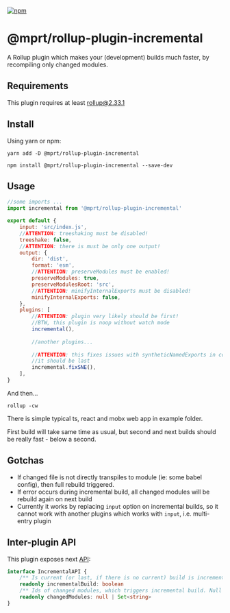 [npm]: https://img.shields.io/npm/v/@mprt/rollup-plugin-incremental
[npm-url]: https://www.npmjs.com/package/@mprt/rollup-plugin-incremental
[![npm][npm]][npm-url]

# @mprt/rollup-plugin-incremental
A Rollup plugin which makes your (development) builds much faster, by recompiling only changed modules.

## Requirements

This plugin requires at least rollup@2.33.1

## Install

Using yarn or npm:

```console
yarn add -D @mprt/rollup-plugin-incremental

npm install @mprt/rollup-plugin-incremental --save-dev
```

## Usage

```js
//some imports ...
import incremental from '@mprt/rollup-plugin-incremental'

export default {
    input: 'src/index.js',
    //ATTENTION: treeshaking must be disabled!
    treeshake: false,
    //ATTENTION: there is must be only one output! 
    output: {
        dir: 'dist',
        format: 'esm',
        //ATTENTION: preserveModules must be enabled!
        preserveModules: true,
        preserveModulesRoot: 'src',
        //ATTENTION: minifyInternalExports must be disabled!
        minifyInternalExports: false,
    },
    plugins: [
        //ATTENTION: plugin very likely should be first!
        //BTW, this plugin is noop without watch mode 
        incremental(),  
        
        //another plugins...
        
        //ATTENTION: this fixes issues with syntheticNamedExports in commonjs modules
        //it should be last 
        incremental.fixSNE(),
    ],
}
```
And then...
```console
rollup -cw
```

There is simple typical ts, react and mobx web app in example folder.

First build will take same time as usual, but second and next builds should be really fast - below a second. 

## Gotchas

- If changed file is not directly transpiles to module (ie: some babel config), then full rebuild triggered.
- If error occurs during incremental build, all changed modules will be rebuild again on next build
- Currently it works by replacing `input` option on incremental builds, so it cannot work with another plugins which
works with `input`, i.e. multi-entry plugin

## Inter-plugin API

This plugin exposes next [API](https://rollupjs.org/guide/en/#direct-plugin-communication):

```ts
interface IncrementalAPI {
    /** Is current (or last, if there is no current) build is incremental? */
    readonly incrementalBuild: boolean 
    /** Ids of changed modules, which triggers incremental build. Null if build is not incremental */
    readonly changedModules: null | Set<string>
}
```
